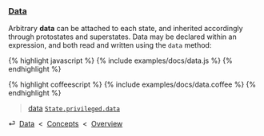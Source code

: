 ### [Data](#concepts--data)

Arbitrary **data** can be attached to each state, and inherited accordingly through protostates and superstates. Data may be declared within an expression, and both read and written using the `data` method:

{% highlight javascript %}
{% include examples/docs/data.js %}
{% endhighlight %}

{% highlight coffeescript %}
{% include examples/docs/data.coffee %}
{% endhighlight %}

> [data](/api/#state--methods--data)
> [`State.privileged.data`](/source/#state--privileged--data)

<div class="backcrumb">
⏎  <a class="section" href="#concepts--data">Data</a>  &lt;  <a href="#concepts">Concepts</a>  &lt;  <a href="#overview">Overview</a>
</div>
